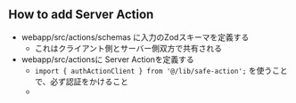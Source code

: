 ## How to add Server Action
* webapp/src/actions/schemas に入力のZodスキーマを定義する
    * これはクライアント側とサーバー側双方で共有される
* webapp/src/actionsに Server Actionを定義する
    * `import { authActionClient } from '@/lib/safe-action';` を使うことで、必ず認証をかけること
    * 
